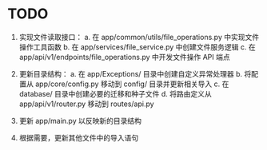 # TODO

1. 实现文件读取接口：
   a. 在 app/common/utils/file_operations.py 中实现文件操作工具函数
   b. 在 app/services/file_service.py 中创建文件服务逻辑
   c. 在 app/api/v1/endpoints/file_operations.py 中开发文件操作 API 端点

2. 更新目录结构：
   a. 在 app/Exceptions/ 目录中创建自定义异常处理器
   b. 将配置从 app/core/config.py 移动到 config/ 目录并更新相关导入
   c. 在 database/ 目录中创建必要的迁移和种子文件
   d. 将路由定义从 app/api/v1/router.py 移动到 routes/api.py

3. 更新 app/main.py 以反映新的目录结构

4. 根据需要，更新其他文件中的导入语句

